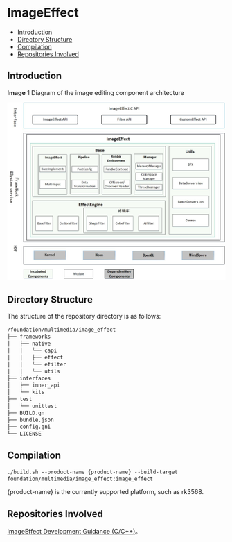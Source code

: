 

# ImageEffect

- [Introduction](#Introduction)
- [Directory Structure](#Directory-Structure)
- [Compilation](#Compilation)
- [Repositories Involved](#Repositories-Involved)
  
## Introduction
 


**Image** 1 Diagram of the image editing component architecture

![](figures/imageeffect-architecture.jpg)


## Directory Structure

The structure of the repository directory is as follows:

```
/foundation/multimedia/image_effect      
├── frameworks                           
│   ├── native                          
│   │   └── capi                        
│   │   ├── effect                       
│   │   └── efilter                      
│   │   └── utils                        
├── interfaces                          
│   ├── inner_api                       
│   └── kits                             
├── test                                
│   └── unittest                        
├── BUILD.gn                           
├── bundle.json                          
├── config.gni                           
└── LICENSE                              
```

## Compilation

```
./build.sh --product-name {product-name} --build-target foundation/multimedia/image_effect:image_effect
```

 {product-name} is the currently supported platform, such as rk3568.

## Repositories Involved

[ImageEffect Development Guidance (C/C++)](https://gitee.com/openharmony/docs/blob/master/zh-cn/application-dev/media/image/image-effect-guidelines.md)。
